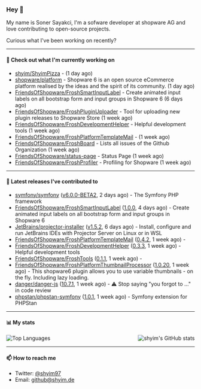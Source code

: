 ### Hey 👋

My name is Soner Sayakci, I'm a sofware developer at shopware AG and love contributing to open-source projects.

Curious what I've been working on recently?

---

#### 👷 Check out what I'm currently working on

- [shyim/ShyimPizza](https://github.com/shyim/ShyimPizza) -  (1 day ago)
- [shopware/platform](https://github.com/shopware/platform) - Shopware 6 is an open source eCommerce platform realised by the ideas and the spirit of its community. (1 day ago)
- [FriendsOfShopware/FroshSmartInputLabel](https://github.com/FriendsOfShopware/FroshSmartInputLabel) - Create animated input labels on all bootstrap form and input groups in Shopware 6 (6 days ago)
- [FriendsOfShopware/FroshPluginUploader](https://github.com/FriendsOfShopware/FroshPluginUploader) - Tool for uploading new plugin releases to Shopware Store (1 week ago)
- [FriendsOfShopware/FroshDevelopmentHelper](https://github.com/FriendsOfShopware/FroshDevelopmentHelper) - Helpful development tools (1 week ago)
- [FriendsOfShopware/FroshPlatformTemplateMail](https://github.com/FriendsOfShopware/FroshPlatformTemplateMail) -  (1 week ago)
- [FriendsOfShopware/FroshBoard](https://github.com/FriendsOfShopware/FroshBoard) - Lists all issues of the Github Organization (1 week ago)
- [FriendsOfShopware/status-page](https://github.com/FriendsOfShopware/status-page) - Status Page (1 week ago)
- [FriendsOfShopware/FroshProfiler](https://github.com/FriendsOfShopware/FroshProfiler) - Profiling for Shopware (1 week ago)

---

#### 🔭 Latest releases I've contributed to

- [symfony/symfony](https://github.com/symfony/symfony) ([v6.0.0-BETA2](https://github.com/symfony/symfony/releases/tag/v6.0.0-BETA2), 2 days ago) - The Symfony PHP framework
- [FriendsOfShopware/FroshSmartInputLabel](https://github.com/FriendsOfShopware/FroshSmartInputLabel) ([1.0.0](https://github.com/FriendsOfShopware/FroshSmartInputLabel/releases/tag/1.0.0), 4 days ago) - Create animated input labels on all bootstrap form and input groups in Shopware 6
- [JetBrains/projector-installer](https://github.com/JetBrains/projector-installer) ([v1.5.2](https://github.com/JetBrains/projector-installer/releases/tag/v1.5.2), 6 days ago) - Install, configure and run JetBrains IDEs with Projector Server on Linux or in WSL
- [FriendsOfShopware/FroshPlatformTemplateMail](https://github.com/FriendsOfShopware/FroshPlatformTemplateMail) ([0.4.2](https://github.com/FriendsOfShopware/FroshPlatformTemplateMail/releases/tag/0.4.2), 1 week ago) - 
- [FriendsOfShopware/FroshDevelopmentHelper](https://github.com/FriendsOfShopware/FroshDevelopmentHelper) ([0.3.3](https://github.com/FriendsOfShopware/FroshDevelopmentHelper/releases/tag/0.3.3), 1 week ago) - Helpful development tools
- [FriendsOfShopware/FroshTools](https://github.com/FriendsOfShopware/FroshTools) ([0.1.1](https://github.com/FriendsOfShopware/FroshTools/releases/tag/0.1.1), 1 week ago) - 
- [FriendsOfShopware/FroshPlatformThumbnailProcessor](https://github.com/FriendsOfShopware/FroshPlatformThumbnailProcessor) ([1.0.20](https://github.com/FriendsOfShopware/FroshPlatformThumbnailProcessor/releases/tag/1.0.20), 1 week ago) - This shopware6 plugin allows you to use variable thumbnails - on the fly. Including lazy loading.
- [danger/danger-js](https://github.com/danger/danger-js) ([10.7.1](https://github.com/danger/danger-js/releases/tag/10.7.1), 1 week ago) - ⚠️ Stop saying &#34;you forgot to …&#34; in code review
- [phpstan/phpstan-symfony](https://github.com/phpstan/phpstan-symfony) ([1.0.1](https://github.com/phpstan/phpstan-symfony/releases/tag/1.0.1), 1 week ago) - Symfony extension for PHPStan

---

#### 📊 My stats

<img align="right" alt="shyim's GitHub stats" src="https://github-readme-stats.vercel.app/api?username=shyim&count_private=1&show_icons=true&" />

![Top Languages](https://github-readme-stats.vercel.app/api/top-langs/?username=shyim)

---

#### 📫 How to reach me

- Twitter: [@shyim97](https://twitter.com/shyim97)
- Email: [github@shyim.de](mailto://github@shyim.de)
